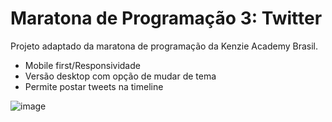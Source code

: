 # Maratona de Programação 3: Twitter

Projeto adaptado da maratona de programação da Kenzie Academy Brasil.

- Mobile first/Responsividade
- Versão desktop com opção de mudar de tema
- Permite postar tweets na timeline

![image](https://user-images.githubusercontent.com/67878780/226509744-ca26dda3-23a0-4565-91ec-e368411e8488.png)


